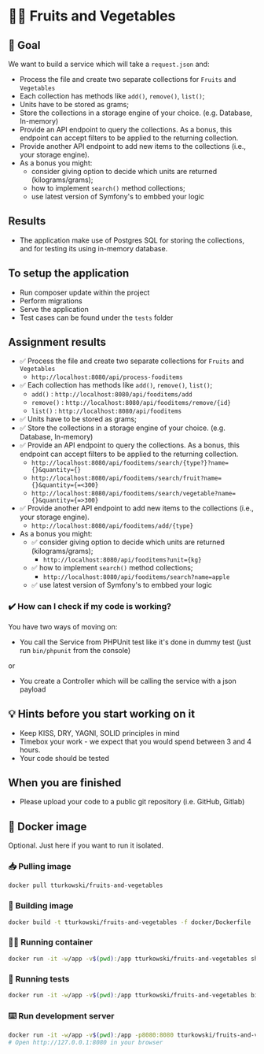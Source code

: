 # 🍎🥕 Fruits and Vegetables

## 🎯 Goal
We want to build a service which will take a `request.json` and:
* Process the file and create two separate collections for `Fruits` and `Vegetables`
* Each collection has methods like `add()`, `remove()`, `list()`;
* Units have to be stored as grams;
* Store the collections in a storage engine of your choice. (e.g. Database, In-memory)
* Provide an API endpoint to query the collections. As a bonus, this endpoint can accept filters to be applied to the returning collection.
* Provide another API endpoint to add new items to the collections (i.e., your storage engine).
* As a bonus you might:
  * consider giving option to decide which units are returned (kilograms/grams);
  * how to implement `search()` method collections;
  * use latest version of Symfony's to embbed your logic 
##  Results
* The application make use of Postgres SQL for storing the collections, and for testing its using in-memory database.
## To setup the application
* Run composer update within the project
* Perform migrations
* Serve the application
* Test cases can be found under the `tests` folder
## Assignment results
* ✅ Process the file and create two separate collections for `Fruits` and `Vegetables`
  * `http://localhost:8080/api/process-fooditems`
* ✅ Each collection has methods like `add()`, `remove()`, `list()`;
  * `add()` : `http://localhost:8080/api/fooditems/add`
  * `remove()` : `http://localhost:8080/api/fooditems/remove/{id}`
  * `list()` : `http://localhost:8080/api/fooditems`
* ✅ Units have to be stored as grams;
* ✅ Store the collections in a storage engine of your choice. (e.g. Database, In-memory)
* ✅ Provide an API endpoint to query the collections. As a bonus, this endpoint can accept filters to be applied to the returning collection.
  * `http://localhost:8080/api/fooditems/search/{type?}?name={}&quantity={}`
  * `http://localhost:8080/api/fooditems/search/fruit?name={}&quantity={=<300}`
  * `http://localhost:8080/api/fooditems/search/vegetable?name={}&quantity={=>300}`
* ✅ Provide another API endpoint to add new items to the collections (i.e., your storage engine).
  * `http://localhost:8080/api/fooditems/add/{type}`
* As a bonus you might:
  * ✅ consider giving option to decide which units are returned (kilograms/grams);
    * `http://localhost:8080/api/fooditems?unit={kg}`
  * ✅ how to implement `search()` method collections;
    * `http://localhost:8080/api/fooditems/search?name=apple`
  * ✅ use latest version of Symfony's to embbed your logic 



### ✔️ How can I check if my code is working?
You have two ways of moving on:
* You call the Service from PHPUnit test like it's done in dummy test (just run `bin/phpunit` from the console)

or

* You create a Controller which will be calling the service with a json payload

## 💡 Hints before you start working on it
* Keep KISS, DRY, YAGNI, SOLID principles in mind
* Timebox your work - we expect that you would spend between 3 and 4 hours.
* Your code should be tested

## When you are finished
* Please upload your code to a public git repository (i.e. GitHub, Gitlab)

## 🐳 Docker image
Optional. Just here if you want to run it isolated.

### 📥 Pulling image
```bash
docker pull tturkowski/fruits-and-vegetables
```

### 🧱 Building image
```bash
docker build -t tturkowski/fruits-and-vegetables -f docker/Dockerfile .
```

### 🏃‍♂️ Running container
```bash
docker run -it -w/app -v$(pwd):/app tturkowski/fruits-and-vegetables sh 
```

### 🛂 Running tests
```bash
docker run -it -w/app -v$(pwd):/app tturkowski/fruits-and-vegetables bin/phpunit
```

### ⌨️ Run development server
```bash
docker run -it -w/app -v$(pwd):/app -p8080:8080 tturkowski/fruits-and-vegetables php -S 0.0.0.0:8080 -t /app/public
# Open http://127.0.0.1:8080 in your browser
```
